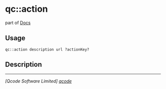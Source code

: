 qc::action
==========

part of [Docs](.)

Usage
-----
`qc::action description url ?actionKey?`

Description
-----------


----------------------------------
*[Qcode Software Limited] [qcode]*

[qcode]: http://www.qcode.co.uk "Qcode Software"